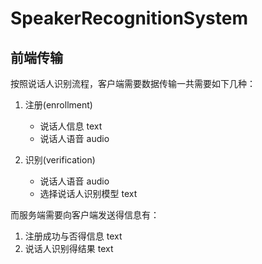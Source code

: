 # SpeakerRecognitionSystem

## 前端传输
按照说话人识别流程，客户端需要数据传输一共需要如下几种：
1. 注册(enrollment)
    * 说话人信息 text
    * 说话人语音 audio

2. 识别(verification)
    * 说话人语音 audio
    * 选择说话人识别模型 text

而服务端需要向客户端发送得信息有：
1. 注册成功与否得信息 text
2. 说话人识别得结果 text




